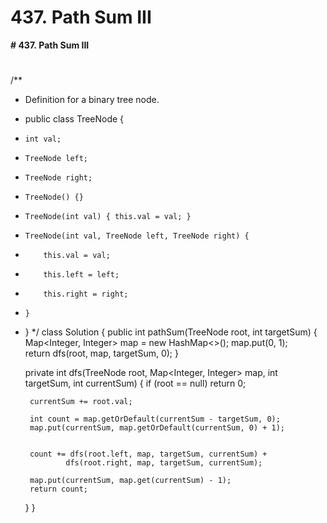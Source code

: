 # 437. Path Sum III

**# 437. Path Sum III**
# 

/**
 * Definition for a binary tree node.
 * public class TreeNode {
 *     int val;
 *     TreeNode left;
 *     TreeNode right;
 *     TreeNode() {}
 *     TreeNode(int val) { this.val = val; }
 *     TreeNode(int val, TreeNode left, TreeNode right) {
 *         this.val = val;
 *         this.left = left;
 *         this.right = right;
 *     }
 * }
 */
class Solution {
    public int pathSum(TreeNode root, int targetSum) {
        Map<Integer, Integer> map = new HashMap<>();
        map.put(0, 1);        
        return dfs(root, map, targetSum, 0);
    }
    
    private int dfs(TreeNode root, Map<Integer, Integer> map, int targetSum, int currentSum) {
        if (root == null) return 0;
        
        currentSum += root.val;
        
        int count = map.getOrDefault(currentSum - targetSum, 0);
        map.put(currentSum, map.getOrDefault(currentSum, 0) + 1);
        
        
        count += dfs(root.left, map, targetSum, currentSum) + 
                dfs(root.right, map, targetSum, currentSum);
        
        map.put(currentSum, map.get(currentSum) - 1);  
        return count;
    }
}
